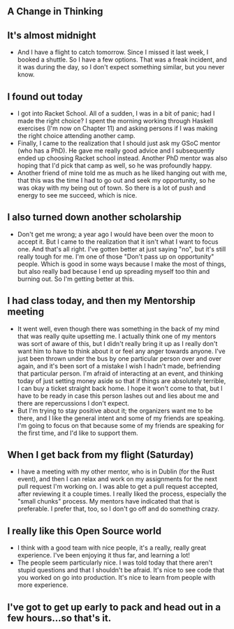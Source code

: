 ## A Change in Thinking

## It's almost midnight
- And I have a flight to catch tomorrow. Since I missed it last week, I booked a shuttle. So I have a few options.
  That was a freak incident, and it was during the day, so I don't expect something similar, but you never know.
  
## I found out today
- I got into Racket School. All of a sudden, I was in a bit of panic; had I made the right choice?
  I spent the morning working through Haskell exercises (I'm now on Chapter 11) and asking persons if 
  I was making the right choice attending another camp.
- Finally, I came to the realization that I should just ask my GSoC mentor (who has a PhD). He gave me really good advice 
  and I subsequently ended up choosing Racket school instead. Another PhD mentor was also hoping that I'd 
  pick that camp as well, so he was profoundly happy.
- Another friend of mine told me as much as he liked hanging out with me, that this was the time I had to
  go out and seek my opportunity, so he was okay with my being out of town. So there is a lot of push and energy
  to see me succeed, which is nice.
  
## I also turned down another scholarship
- Don't get me wrong; a year ago I would have been over the moon to accept it. But I came to the realization 
  that it isn't what I want to focus one. And that's all right. I've gotten better at just saying "no", but
  it's still really tough for me. I'm one of those "Don't pass up on opportunity" people. Which is good in
  some ways because I make the most of things, but also really bad because I end up spreading myself too thin
  and burning out. So I'm getting better at this.
  
## I had class today, and then my Mentorship meeting
- It went well, even though there was something in the back of my mind that was really quite upsetting me.
  I actually think one of my mentors was sort of aware of this, but I didn't really bring it up as I really
  don't want him to have to think about it or feel any anger towards anyone. I've just 
  been thrown under the bus by one particular person over and over again, and it's been sort of a mistake 
  I wish I hadn't made, befriending that particular person. I'm afraid of interacting at an event, and
  thinking today of just setting money aside so that if things are absolutely terrible, I can buy a ticket
  straight back home. I hope it won't come to that, but I have to be ready in case this person lashes out
  and lies about me and there are repercussions I don't expect.
- But I'm trying to stay positive about it; the organizers want me to be there, and I like the general intent
  and some of my friends are speaking. I'm going to focus on that because some of my friends are speaking for 
  the first time, and I'd like to support them.

## When I get back from my flight (Saturday)
- I have a meeting with my other mentor, who is in Dublin (for the Rust event), and then I can relax and work
  on my assignments for the next pull request I'm working on. I was able to get a pull request accepted, 
  after reviewing it a couple times. I really liked the process, especially the "small chunks" process.
  My mentors have indicated that that is preferable. I prefer that, too, so I don't go off and do something
  crazy.
  
## I really like this Open Source world
- I think with a good team with nice people, it's a really, really great experience. I've been enjoying it thus far,
  and learning a lot!
- The people seem particularly nice. I was told today that there aren't stupid questions and that I shouldn't be afraid.
  It's nice to see code that you worked on go into production. It's nice to learn from people with more experience.
  
## I've got to get up early to pack and head out in a few hours...so that's it.
